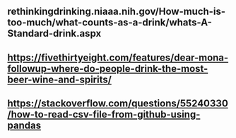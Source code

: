 ## rethinkingdrinking.niaaa.nih.gov/How-much-is-too-much/what-counts-as-a-drink/whats-A-Standard-drink.aspx

## https://fivethirtyeight.com/features/dear-mona-followup-where-do-people-drink-the-most-beer-wine-and-spirits/

## https://stackoverflow.com/questions/55240330/how-to-read-csv-file-from-github-using-pandas